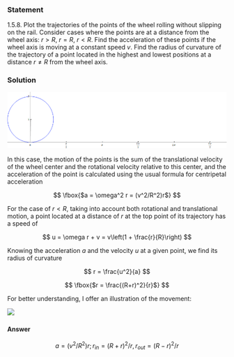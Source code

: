 ###  Statement

$1.5.8.$ Plot the trajectories of the points of the wheel rolling without slipping on the rail. Consider cases where the points are at a distance from the wheel axis: $r > R$, $r = R$, $r < R$. Find the acceleration of these points if the wheel axis is moving at a constant speed $v$. Find the radius of curvature of the trajectory of a point located in the highest and lowest positions at a distance $r \ne R$ from the wheel axis.

### Solution

![ Cycloid - the sum of translational and rotational motion |900x231, 84%](../../img/1.5.8/Cycloid_animated_.gif)

In this case, the motion of the points is the sum of the translational velocity of the wheel center and the rotational velocity relative to this center, and the acceleration of the point is calculated using the usual formula for centripetal acceleration

$$
\fbox{$a = \omega^2 r = (v^2/R^2)r$}
$$

For the case of $r< R$, taking into account both rotational and translational motion, a point located at a distance of $r$ at the top point of its trajectory has a speed of

$$
u = \omega r + v = v\left(1 + \frac{r}{R}\right)
$$

Knowing the acceleration $a$ and the velocity $u$ at a given point, we find its radius of curvature

$$
r = \frac{u^2}{a}
$$

$$
\fbox{$r = \frac{(R+r)^2}{r}$}
$$

For better understanding, I offer an illustration of the movement:

![](https://www.youtube.com/embed/XgqOLWkicFc)

#### Answer

$$
a=(v^2/R^2)r; r_{in}=(R+r)^2/r, r_{out}=(R-r)^2/r
$$